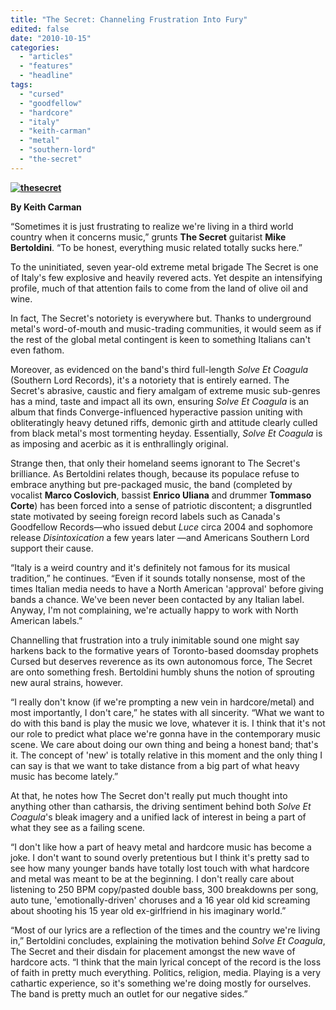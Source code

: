 ```yaml
---
title: "The Secret: Channeling Frustration Into Fury"
edited: false
date: "2010-10-15"
categories:
  - "articles"
  - "features"
  - "headline"
tags:
  - "cursed"
  - "goodfellow"
  - "hardcore"
  - "italy"
  - "keith-carman"
  - "metal"
  - "southern-lord"
  - "the-secret"
---
```


**[![](http://www.hellbound.ca/wp-content/uploads/2010/10/thesecret.jpg "thesecret")](http://www.hellbound.ca/wp-content/uploads/2010/10/thesecret.jpg)**

**By Keith Carman**

“Sometimes it is just frustrating to realize we're living in a third world country when it concerns music,” grunts **The Secret** guitarist **Mike Bertoldini**. “To be honest, everything music related totally sucks here.”

To the uninitiated, seven year-old extreme metal brigade The Secret is one of Italy's few explosive and heavily revered acts. Yet despite an intensifying profile, much of that attention fails to come from the land of olive oil and wine.

In fact, The Secret's notoriety is everywhere but. Thanks to underground metal's word-of-mouth and music-trading communities, it would seem as if the rest of the global metal contingent is keen to something Italians can't even fathom.

Moreover, as evidenced on the band's third full-length _Solve Et Coagula_ (Southern Lord Records), it's a notoriety that is entirely earned. The Secret's abrasive, caustic and fiery amalgam of extreme music sub-genres has a mind, taste and impact all its own, ensuring _Solve Et Coagula_ is an album that finds Converge-influenced hyperactive passion uniting with obliteratingly heavy detuned riffs, demonic girth and attitude clearly culled from black metal's most tormenting heyday. Essentially, _Solve Et Coagula_ is as imposing and acerbic as it is enthrallingly original.

Strange then, that only their homeland seems ignorant to The Secret's brilliance. As Bertoldini relates though, because its populace refuse to embrace anything but pre-packaged music, the band (completed by vocalist **Marco Coslovich**, bassist **Enrico Uliana** and drummer **Tommaso Corte**) has been forced into a sense of patriotic discontent; a disgruntled state motivated by seeing foreign record labels such as Canada's Goodfellow Records—who issued debut _Luce_ circa 2004 and sophomore release _Disintoxication_ a few years later —and Americans Southern Lord support their cause.

“Italy is a weird country and it's definitely not famous for its musical tradition,” he continues. “Even if it sounds totally nonsense, most of the times Italian media needs to have a North American 'approval' before giving bands a chance. We've been never been contacted by any Italian label. Anyway, I'm not complaining, we're actually happy to work with North American labels.”

Channelling that frustration into a truly inimitable sound one might say harkens back to the formative years of Toronto-based doomsday prophets Cursed but deserves reverence as its own autonomous force, The Secret are onto something fresh. Bertoldini humbly shuns the notion of sprouting new aural strains, however.

“I really don't know (if we're prompting a new vein in hardcore/metal) and most importantly, I don't care,” he states with all sincerity. “What we want to do with this band is play the music we love, whatever it is. I think that it's not our role to predict what place we're gonna have in the contemporary music scene. We care about doing our own thing and being a honest band; that's it. The concept of 'new' is totally relative in this moment and the only thing I can say is that we want to take distance from a big part of what heavy music has become lately.”

At that, he notes how The Secret don't really put much thought into anything other than catharsis, the driving sentiment behind both _Solve Et Coagula_'s bleak imagery and a unified lack of interest in being a part of what they see as a failing scene.

“I don't like how a part of heavy metal and hardcore music has become a joke. I don't want to sound overly pretentious but I think it's pretty sad to see how many younger bands have totally lost touch with what hardcore and metal was meant to be at the beginning. I don't really care about listening to 250 BPM copy/pasted double bass, 300 breakdowns per song, auto tune, 'emotionally-driven' choruses and a 16 year old kid screaming about shooting his 15 year old ex-girlfriend in his imaginary world.”

“Most of our lyrics are a reflection of the times and the country we're living in,” Bertoldini concludes, explaining the motivation behind _Solve Et Coagula_, The Secret and their disdain for placement amongst the new wave of hardcore acts. “I think that the main lyrical concept of the record is the loss of faith in pretty much everything. Politics, religion, media. Playing is a very cathartic experience, so it's something we're doing mostly for ourselves. The band is pretty much an outlet for our negative sides.”
